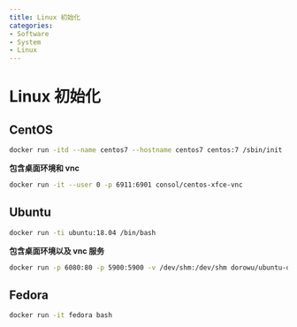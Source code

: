 ```yaml
---
title: Linux 初始化
categories:
- Software
- System
- Linux
---
```

# Linux 初始化

## CentOS

```bash
docker run -itd --name centos7 --hostname centos7 centos:7 /sbin/init

```

**包含桌面环境和 vnc**

```bash
docker run -it --user 0 -p 6911:6901 consol/centos-xfce-vnc
```

## Ubuntu

```bash
docker run -ti ubuntu:18.04 /bin/bash
```

**包含桌面环境以及 vnc 服务**

```bash
docker run -p 6080:80 -p 5900:5900 -v /dev/shm:/dev/shm dorowu/ubuntu-desktop-lxde-vnc
```

## Fedora

```bash
docker run -it fedora bash
```